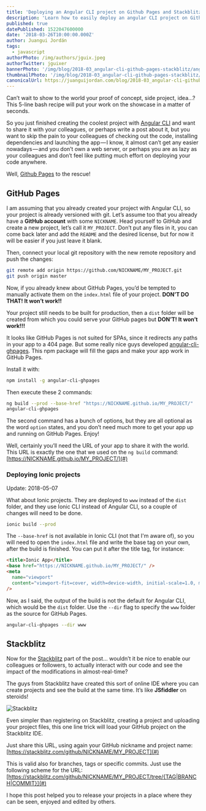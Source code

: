 ```yaml
---
title: 'Deploying an Angular CLI project on Github Pages and Stackblitz'
description: 'Learn how to easily deploy an angular CLI project on Github Pages, as well as sharing a live edit mode version with Stackblitz'
published: true
datePublished: 1522047600000
date: '2018-03-26T10:00:00.000Z'
author: Juangui Jordán
tags:
  - javascript
authorPhoto: /img/authors/jguix.jpeg
authorTwitter: jguixer
bannerPhoto: '/img/blog/2018-03_angular-cli-github-pages-stackblitz/angular-cli-github-pages-stackblitz.jpg'
thumbnailPhoto: '/img/blog/2018-03_angular-cli-github-pages-stackblitz/angular-cli-github-pages-stackblitz.jpg'
canonicalUrl: https://juanguijordan.com/blog/2018-03_angular-cli-github-pages-stackblitz
---
```


Can’t wait to show to the world your proof of concept, side project, idea…?
This 5-line bash recipe will put your work on the showcase in a matter of seconds.

So you just finished creating the coolest project with [Angular CLI](https://cli.angular.io/) and want to share it with your colleagues, or perhaps write a post about it, but you want to skip the pain to your colleagues of checking out the code, installing dependencies and launching the app — I know, it almost can’t get any easier nowadays — and you don’t own a web server, or perhaps you are as lazy as your colleagues and don’t feel like putting much effort on deploying your code anywhere.

Well, [Github Pages](https://pages.github.com/) to the rescue!

## GitHub Pages

I am assuming that you already created your project with Angular CLI, so your project is already versioned with git.
Let’s assume too that you already have a **GitHub account** with some `NICKNAME`.
Head yourself to GitHub and create a new project, let’s call it `MY_PROJECT`.
Don’t put any files in it, you can come back later and add the `README` and the desired license,
but for now it will be easier if you just leave it blank.

Then, connect your local git repository with the new remote repository and push the changes:

```bash
git remote add origin https://github.com/NICKNAME/MY_PROJECT.git
git push origin master
```

Now, if you already knew about GitHub Pages, you’d be tempted to manually activate them on the `index.html` file of your project.
**DON’T DO THAT! It won’t work!!**

Your project still needs to be built for production,
then a `dist` folder will be created from which you could serve your GitHub pages but **DON’T! It won’t work!!!**

It looks like GitHub Pages is not suited for SPAs, since it redirects any paths in your app to a 404 page.
But some really nice guys developed [angular-cli-ghpages](https://www.npmjs.com/package/angular-cli-ghpages).
This npm package will fill the gaps and make your app work in GitHub Pages.

Install it with:

```bash
npm install -g angular-cli-ghpages
```

Then execute these 2 commands:

```bash
ng build --prod --base-href "https://NICKNAME.github.io/MY_PROJECT/"
angular-cli-ghpages
```

The second command has a bunch of options, but they are all optional as the word `option` states,
and you don’t need much more to get your app up and running on GitHub Pages. Enjoy!

Well, certainly you’ll need the URL of your app to share it with the world.
This URL is exactly the one that we used on the `ng build` command:  
[https://NICKNAME.github.io/MY_PROJECT/](#)

### Deploying Ionic projects

Update: 2018-05-07

What about Ionic projects.
They are deployed to `www` instead of the `dist` folder, and they use Ionic CLI instead of Angular CLI,
so a couple of changes will need to be done.

```bash
ionic build --prod
```

The `--base-href` is not available in Ionic CLI (not that I'm aware of),
so you will need to open the `index.html` file and write the base tag on your own, after the build is finished.
You can put it after the title tag, for instance:

```html
<title>Ionic App</title>
<base href="https://NICKNAME.github.io/MY_PROJECT/" />
<meta
  name="viewport"
  content="viewport-fit=cover, width=device-width, initial-scale=1.0, minimum-scale=1.0, maximum-scale=1.0, user-scalable=no"
/>
```

Now, as I said, the output of the build is not the default for Angular CLI, which would be the `dist` folder.
Use the `--dir` flag to specify the `www` folder as the source for GitHub Pages.

```bash
angular-cli-ghpages --dir www
```

## Stackblitz

Now for the [Stackblitz](https://stackblitz.com/) part of the post… wouldn’t it be nice to enable our colleagues or followers, to actually interact with our code and see the impact of the modifications in almost-real-time?

The guys from Stackblitz have created this sort of online IDE where you can create projects and see the build at the same time.
It’s like **JSfiddler** on steroids!

![Stackblitz](/img/blog/2018-03_angular-cli-github-pages-stackblitz/stackblitz.png)

Even simpler than registering on Stackblitz, creating a project and uploading your project files,
this one line trick will load your GitHub project on the Stackblitz IDE.

Just share this URL, using again your GitHub nickname and project name:  
[https://stackblitz.com/github/NICKNAME/MY_PROJECT](#)

This is valid also for branches, tags or specific commits. Just use the following scheme for the URL:  
[https://stackblitz.com/github/NICKNAME/MY_PROJECT/tree/{TAG|BRANCH|COMMIT}](#)

I hope this post helped you to release your projects in a place where they can be seen, enjoyed and edited by others.
